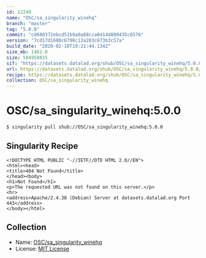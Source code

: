 ```yaml
---
id: 12249
name: "OSC/sa_singularity_winehq"
branch: "master"
tag: "5.0.0"
commit: "cd680372ebcd51b9a0a88cca0414d880435c6576"
version: "7cd17d1680c6798c13a283c673b3c57a"
build_date: "2020-02-10T19:21:44.134Z"
size_mb: 1462.0
size: 504950815
sif: "https://datasets.datalad.org/shub/OSC/sa_singularity_winehq/5.0.0/2020-02-10-cd680372-7cd17d16/7cd17d1680c6798c13a283c673b3c57a.sif"
url: https://datasets.datalad.org/shub/OSC/sa_singularity_winehq/5.0.0/2020-02-10-cd680372-7cd17d16/
recipe: https://datasets.datalad.org/shub/OSC/sa_singularity_winehq/5.0.0/2020-02-10-cd680372-7cd17d16/Singularity
collection: OSC/sa_singularity_winehq
---
```


# OSC/sa_singularity_winehq:5.0.0

```bash
$ singularity pull shub://OSC/sa_singularity_winehq:5.0.0
```

## Singularity Recipe

```singularity
<!DOCTYPE HTML PUBLIC "-//IETF//DTD HTML 2.0//EN">
<html><head>
<title>404 Not Found</title>
</head><body>
<h1>Not Found</h1>
<p>The requested URL was not found on this server.</p>
<hr>
<address>Apache/2.4.38 (Debian) Server at datasets.datalad.org Port 443</address>
</body></html>
```

## Collection

 - Name: [OSC/sa_singularity_winehq](https://github.com/OSC/sa_singularity_winehq)
 - License: [MIT License](https://api.github.com/licenses/mit)

